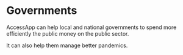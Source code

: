 # Governments

AccessApp can help local and national governments to spend more efficiently the public money on the public sector.

It can also help them manage better pandemics.
